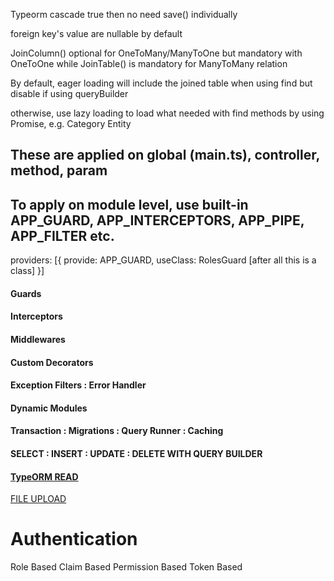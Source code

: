 
Typeorm cascade true then no need save() individually

foreign key's value are nullable by default

JoinColumn() optional for OneToMany/ManyToOne but
mandatory with OneToOne while JoinTable() is mandatory
for ManyToMany relation

By default, eager loading will include the joined
table when using find but disable if using queryBuilder

otherwise, use lazy loading to load what needed
with find methods by using Promise, e.g. Category Entity


## These are applied on global (main.ts), controller, method, param

## To apply on module level, use built-in APP_GUARD, APP_INTERCEPTORS, APP_PIPE, APP_FILTER etc.
providers: [{
provide: APP_GUARD,
useClass: RolesGuard [after all this is a class]
}]

#### Guards

#### Interceptors

#### Middlewares

#### Custom Decorators

#### Exception Filters : Error Handler

#### Dynamic Modules

#### Transaction : Migrations : Query Runner : Caching

#### SELECT : INSERT : UPDATE : DELETE WITH QUERY BUILDER

#### [TypeORM READ](https://www.example.com/my%20great%20page)

[FILE UPLOAD](https://gabrieltanner.org/blog/nestjs-file-uploading-using-multer)

# Authentication
Role Based Claim Based Permission Based Token Based